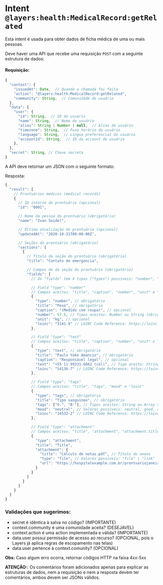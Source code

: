 # Intent `@layers:health:MedicalRecord:getRelated`

Esta intent é usada para obter dados de ficha médica de uma ou mais pessoas.

Deve haver uma API que recebe uma requisição `POST` com a seguinte estrutura de dados:

#### Requisição:

```js
{
  "context": {
    "issuedAt": Date,  // Quando a chamada foi feita
    "action": "@layers:health:MedicalRecord:getRelated",
    "community": String,  // Comunidade do usuário
  },
  "data": {
    "user": {
      "id": String,  // ID do usuário
      "name": String,  // Nome do usuário
      "alias": String | Number | null,  // Alias do usuário
      "timezone": String,  // Fuso horário do usuário
      "language": String,  // Língua preferencial do usuário
      "accountId": String,  // ID da account do usuário
    },
  },
  "secret": String, // Chave secreta
}
```

A API deve retornar um JSON com o seguinte formato:

Resposta:
```js
{
  "result": [
    // Prontuários médicos (medical records)
    {
      // ID interno do prontuário (opcional)
      "id": "0001",

      // Nome da pessoa do prontuário (obrigatório)
      "name": "Ivan Seidel",

      // Última atualização do prontuário (opcional)
      "updatedAt": "2020-10-31T09:00:00Z",

      // Seções do prontuário (obrigatório)
      "sections": [
        {
          // Título da seção do prontuário (obrigatório)
          "title": "Contato de emergencia",

          // Campos do da seção do prontuário (obrigatório)
          "fields": [
            // Os "fields" tem 4 tipos ("types") possíveis: "number", "text", "tags" e "attachment"

            // Field "type": "number"
            // Campos aceitos: "title", "caption", "number", "unit" e "loinc"
            { 
              "type": "number", // obrigatório
              "title": "Peso", // obrigatório
              "caption": "(Medido com roupa)", // opcional
              "number": 57.5, // Tipos aceitos: Number ou String (obrigatório)
              "unit": "kg", // opcional
              "loinc": "3141-9" // LOINC Code Reference: https://loinc.org/3141-9/ (opcional)
            },

            // Field "type": "text"
            // Campos aceitos: "title", "caption", "number", "unit" e "loinc"
            { 
              "type": "text", // obrigatório
              "title": "Paulo Yoko Amancio", // obrigatório
              "caption": "Responsável legal", // opcional
              "text": "+55 11 99331-6662 (cel)", // Tipo aceito: String (obrigatório)
              "loinc": "54136-7" // LOINC Code Reference: https://loinc.org/54136-7/ (opcional)
            },

            // Field "type": "tags"
            // Campos aceitos: "title", "tags", "mood" e "loinc"
            { 
              "type": "tags", // obrigatório
              "title": "Tipo sanguineo", // obrigatório
              "tags": ["O-", "B-"], // Tipos aceitos: String ou Array String (obrigatório)
              "mood": "neutral", // Valores possíveis: neutral, good, attention e bad (obrigatório)
              "loinc": "34532-2" // LOINC Code Reference: https://loinc.org/34532-2/ (opcional)
            },

            // Field "type": "attachment"
            // Campos aceitos: "title", "attachment", "attachment.title", "attachment.type" e "attachment.url"
            { 
              "type": "attachment",
              "title": "Title",
              "attachment": {
                "title": "Cálculo de notas.pdf", // Título do anexo
                "type": "file", // Valores possíveis: "file" | "link" | "image"
                "url": "https://hospitalexample.com.br/prontuariojaneiro.pdf" // URL para baixar o anexo
              }
            }
          ]
        }
      ]
    }
  ]
}
```


### Validações que sugerimos:
- secret é idêntica à salva no código? (IMPORTANTE)
- context.community é uma comunidade aceita? (DESEJAVEL)
- context.action é uma action implementada e válida? (IMPORTANTE)
- data.user possui permissão de acesso ao recurso? (OPCIONAL, pois o Layers já aplica regras de escopamento nas telas)
- data.user pertence à context.comunity? (OPCIONAL)

**Obs:** Caso algum erro ocorra, retornar códigos HTTP na faixa 4xx-5xx

**ATENÇÃO:**: Os comentários foram adicionados apenas para explicar as estruturas de dados, nem a requisição e nem a resposta devem ter comentários, ambos devem ser JSONs válidos.
